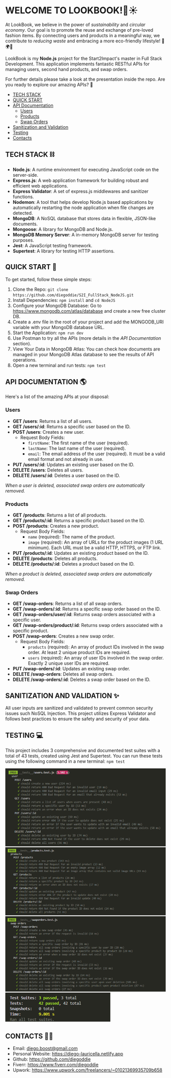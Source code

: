 # WELCOME TO LOOKBOOK!👕☀️
At LookBook, we believe in the power of *sustainability* and *circular economy*. Our goal is to promote the reuse and exchange of pre-loved fashion items. By connecting users and products in a meaningful way, we contribute to *reducing waste* and embracing a more eco-friendly lifestyle! 💚🌍👗

LookBook is my **Node.js** project for the Start2Impact's master in Full Stack Development. This application implements fantastic RESTful APIs for managing users, second hand products, and swap orders.

For further details please take a look at the presentation inside the repo.
Are you ready to explore our amazing APIs? 🎉

- [TECH STACK](#tech-stack)
- [QUICK START](#quick-start)
- [API Documentation](#api-documentation)
  - [Users](#users)
  - [Products](#products)
  - [Swap Orders](#swap-orders)
- [Sanitization and Validation](#sanitization-and-validation)
- [Testing](#testing)
- [Contacts](#contacts)

## TECH STACK ⛓️
- **Node.js**: A runtime environment for executing JavaScript code on the server-side.
- **Express.js**: A web application framework for building robust and efficient web applications.
- **Express Validator**: A set of express.js middlewares and sanitizer functions.
- **Nodemon**: A tool that helps develop Node.js based applications by automatically restarting the node application when file changes are detected.
- **MongoDB**: A NoSQL database that stores data in flexible, JSON-like documents.
- **Mongoose**: A library for MongoDB and Node.js.
- **MongoDB Memory Server**: A in-memory MongoDB server for testing purposes.
- **Jest**: A JavaScript testing framework.
- **Supertest**: A library for testing HTTP assertions.

## QUICK START 🚀
To get started, follow these simple steps:

1. Clone the Repo: `git clone https://github.com/diegoddie/S2I_FullStack_NodeJS.git`
2. Install Dependencies: `npm install` and `cd NodeJS`
3. Configure your MongoDB Database: Go to https://www.mongodb.com/atlas/database and create a new free cluster DB. 
4. Create a .env file in the root of your project and add the MONGODB_URI variable with your MongoDB database URL.
5. Start the Application: `npm run dev`
6. Use Postman to try all the APIs (more details in the *API Documentation* section).
7. View Your Data in MongoDB Atlas: You can check how documents are managed in your MongoDB Atlas database to see the results of API operations.
8. Open a new terminal and run tests: `npm test`

## API DOCUMENTATION 🌎
Here's a list of the amazing APIs at your disposal:

### Users 
- **GET /users**: Returns a list of all users.
- **GET /users/:id**: Returns a specific user based on the ID.
- **POST /users**: Creates a new user.
    - Request Body Fields:
        - `firstName`: The first name of the user (required).
        - `lastName`: The last name of the user (required).
        - `email`: The email address of the user (required). It must be a valid email format and not already in use.
- **PUT /users/:id**: Updates an existing user based on the ID.
- **DELETE /users**: Deletes all users.
- **DELETE /users/:id**: Deletes a user based on the ID.

*When a user is deleted, associated swap orders are automatically removed.*

### Products 
- **GET /products**: Returns a list of all products.
- **GET /products/:id**: Returns a specific product based on the ID.
- **POST /products**: Creates a new product.
    - Request Body Fields:
        - `name` (required): The name of the product.
        - `image` (required): An array of URLs for the product images (1 URL minimum). Each URL must be a valid HTTP, HTTPS, or FTP link.
- **PUT /products/:id**: Updates an existing product based on the ID.
- **DELETE /products**: Deletes all products.
- **DELETE /products/:id**: Deletes a product based on the ID.

*When a product is deleted, associated swap orders are automatically removed.*

### Swap Orders
- **GET /swap-orders**: Returns a list of all swap orders.
- **GET /swap-orders/:id**: Returns a specific swap order based on the ID.
- **GET /swap-orders/user/:id**: Returns swap orders associated with a specific user.
- **GET /swap-orders/product/:id**: Returns swap orders associated with a specific product.
- **POST /swap-orders**: Creates a new swap order.
    - Request Body Fields:
        - `products` (required): An array of product IDs involved in the swap order. At least 2 unique product IDs are required.
        - `users` (required): An array of user IDs involved in the swap order. Exactly 2 unique user IDs are required.
- **PUT /swap-orders/:id**: Updates an existing swap order.
- **DELETE /swap-orders**: Deletes all swap orders.
- **DELETE /swap-orders/:id**: Deletes a swap order based on the ID.

## SANITIZATION AND VALIDATION ✨
All user inputs are sanitized and validated to prevent common security issues such NoSQL Injection. This project utilizes Express Validator and follows best practices to ensure the safety and security of your data.

## TESTING 💻
This project includes 3 comprehensive and documented test suites with a total of 43 tests, created using Jest and Supertest. You can run these tests using the following command in a new terminal:
`npm test`

![User Tests](images/user_test.png)
![Products Tests](images/products_test.png)
![Swap Order Tests](images/swaporders_test.png)
![Tests successfully completed](images/tests_completed.png)

## CONTACTS 👋🏻
- Email: diego.boost@gmail.com
- Personal Website: https://diego-lauricella.netlify.app
- Github: https://github.com/diegoddie
- Fiverr: https://www.fiverr.com/diegoddie 
- Upwork: https://www.upwork.com/freelancers/~01021369935709b658 